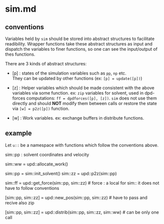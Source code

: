 # sim.md

## conventions

Variables held by `sim` should be stored into abstract structures to facilitate readibility.
Wrapper functions take these abstract structures as input and dispatch the variables to finer functions, so one can see the input/output of thes functions.

There are 3 kinds of abstract structures:

* [p] : states of the simulation variables such as `pp`, `np` etc.  
   They can be updated by other functions (ex: `[p] = update([p])`)
        
* [z] : Helper variables which should be made consistent with the
   above variables via some function.  ex: `zip` variables for
   solvent, used in dpd-forces computations: `ff = dpdforces([p],
   [z])`.  `sim` does not use them directly and should **NOT** modify
   them between calls or restore the state via `[w] = p2z([p])`
   function.
        
* [w] : Work variables. ex: exchange buffers in distribute
  functions.

## example

Let `u::` be a namespace with functions which follow the
conventions above.

sim::pp : solvent coordinates and velocity

sim::ww = upd::allocate_work()

sim::pp = sim::init_solvent()
sim::zz  = upd::p2z(sim::pp)

sim::ff = upd::get_force(sim::pp, sim::zz) # force  : a local for sim:: it does not have to follow conventions

[sim::pp, sim::zz] = upd::new_pos(sim::pp, sim::zz)   # have to pass and recive also zip

[sim::pp, sim::zz] = upd::distrib(sim::pp, sim::zz, sim::ww) # can be only one call
